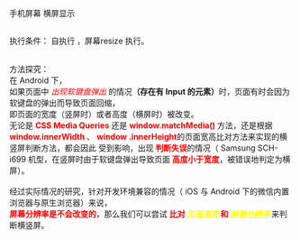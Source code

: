 手机屏幕 横屏显示
##
执行条件： 自执行 ，屏幕resize 执行。
 
##
方法探究：<br>
在 Android 下，<br>
如果页面中<i  style="color:red"> 出现软键盘弹出 </i>的情况<strong>（存在有 Input 
的元素）</strong>时，页面有时会因为软键盘的弹出而导致页面回缩，<br>
即页面的宽度（竖屏时）或者高度（横屏时）被改变。<br>
无论是 <b  style="color:red">CSS Media Queries</b> 还是  <b  style="color:red">window.matchMedia() 
</b>方法，还是根据  <b  style="color:red">window.innerWidth </b>、 <b  style="color:red">window
.innerHeight</b>的页面宽高比对方法来实现的横竖屏判断方法，都会因此 受到影响，出现<b  style="color:red"> 判断失误</b>的情况（ Samsung 
SCH-i699 
机型，在竖屏时由于软键盘弹出导致页面<b  style="color:red"> 高度小于宽度</b>，被错误地判定为横屏）。
<br><br>
经过实际情况的研究，针对开发环境兼容的情况（ iOS 与 Android 下的微信内置浏览器与原生浏览器）来说，<br>
 <b  style="color:red">屏幕分辨率是不会改变的</b>，那么我们可以尝试 <b  style="color:red"> 比对 
 <i style="text-decoration:underline; color:yellow">页面宽高</i> 和 
 <i style="text-decoration:underline; color:yellow"> 屏幕分辨率</i> </b>来判断横竖屏。









